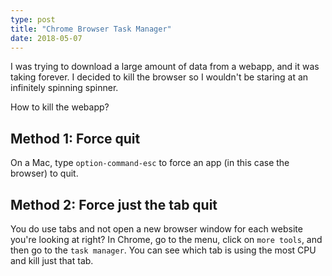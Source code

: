 ```yaml
---
type: post
title: "Chrome Browser Task Manager"
date: 2018-05-07
---
```


I was trying to download a large amount of data from a webapp,
and it was taking forever.
I decided to kill the browser so I wouldn't be staring at an infinitely
spinning spinner.

How to kill the webapp?

## Method 1: Force quit

On a Mac, type `option-command-esc` to force an app 
(in this case the browser) to quit.

## Method 2: Force just the tab quit

You do use tabs and not open a new browser window for each website you're looking at right?
In Chrome, go to the menu, click on `more tools`,
and then go to the `task manager`. 
You can see which tab is using the most CPU and kill just that tab.

